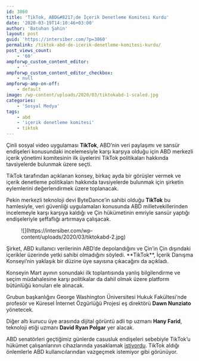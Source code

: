 ```yaml
---
id: 3860
title: 'TikTok, ABD&#8217;de İçerik Denetleme Komitesi Kurdu'
date: '2020-03-19T14:10:46+03:00'
author: 'Batuhan Şahin'
layout: post
guid: 'https://intersiber.com/?p=3860'
permalink: /tiktok-abd-de-icerik-denetleme-komitesi-kurdu/
post_views_count:
    - '60'
ampforwp_custom_content_editor:
    - ''
ampforwp_custom_content_editor_checkbox:
    - null
ampforwp-amp-on-off:
    - default
image: /wp-content/uploads/2020/03/tiktokabd-1-scaled.jpg
categories:
    - 'Sosyal Medya'
tags:
    - abd
    - 'içerik denetleme komitesi'
    - tiktok
---
```


Çinli sosyal video uygulaması **TikTok**, ABD’nin veri paylaşımı ve sansür endişeleri konusundaki incelemesiyle karşı karşıya olduğu için ABD merkezli içerik yönetimi komitesinin ilk üyelerini TikTok politikaları hakkında tavsiyelerde bulunmak üzere seçti.

TikTok tarafından açıklanan konsey, birkaç ayda bir görüşler vermek ve içerik denetleme politikaları hakkında tavsiyelerde bulunmak için şirketin eylemlerini değerlendirmek üzere toplanacak.

Pekin merkezli teknoloji devi ByteDance’in sahibi olduğu **TikTok** bu hamlesiyle, veri güvenliği uygulamaları konusunda ABD milletvekillerinden incelemeyle karşı karşıya kaldığı ve Çin hükümetinin emriyle sansür yaptığı endişeleriyle şeffaflığı artırmaya çalışacak.

<figure class="wp-block-image size-large">![](https://intersiber.com/wp-content/uploads/2020/03/tiktokabd-2.jpg)</figure>Şirket, ABD kullanıcı verilerinin ABD’de depolandığını ve Çin’in Çin dışındaki içerikler üzerinde yetki sahibi olmadığını söyledi. **TikTok**, İçerik Danışma Konseyi’nin yaklaşık bir düzine üye sayısına çıkacağını da açıkladı.

Konseyin Mart ayının sonundaki ilk toplantısında yanlış bilgilendirme ve seçim müdahalesine karşı politikalar da dahil olmak üzere platform bütünlüğü konuları ele alınacak.

Grubun başkanlığını George Washington Üniversitesi Hukuk Fakültesi’nde profesör ve Küresel İnternet Özgürlüğü Projesi eş direktörü **Dawn Nunziato** yönetecek.

Diğer altı kurucu üye arasında dijital görüntü adli tıp uzmanı **Hany Farid**, teknoloji etiği uzmanı **David Ryan Polgar** yer alacak.

ABD senatörleri geçtiğimiz günlerde casusluk endişeleri sebebiyle TikTok’u hükümet çalışanlarının cihazlarında yasaklamak [istiyordu](https://intersiber.com/senatorler-tiktok-u-abd-de-hukumet-cihazlarinda-yasaklamak-istiyor/). TikTok aldığı önlemlerle ABD kullanıcılarından vazgeçmek istemiyor gibi görünüyor.